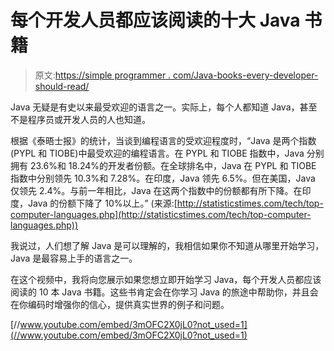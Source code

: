 # 每个开发人员都应该阅读的十大 Java 书籍

> 原文:[https://simple programmer . com/Java-books-every-developer-should-read/](https://simpleprogrammer.com/java-books-every-developer-should-read/)

Java 无疑是有史以来最受欢迎的语言之一。实际上，每个人都知道 Java，甚至不是程序员或开发人员的人也知道。

根据《泰晤士报》的统计，当谈到编程语言的受欢迎程度时，“Java 是两个指数(PYPL 和 TIOBE)中最受欢迎的编程语言。在 PYPL 和 TIOBE 指数中，Java 分别拥有 23.6%和 18.24%的开发者份额。在全球排名中，Java 在 PYPL 和 TIOBE 指数中分别领先 10.3%和 7.28%。在印度，Java 领先 6.5%。但在美国，Java 仅领先 2.4%。与前一年相比，Java 在这两个指数中的份额都有所下降。在印度，Java 的份额下降了 10%以上。”
(来源:[http://statisticstimes.com/tech/top-computer-languages.php](http://statisticstimes.com/tech/top-computer-languages.php))

我说过，人们想了解 Java 是可以理解的，我相信如果你不知道从哪里开始学习，Java 是最容易上手的语言之一。

在这个视频中，我将向您展示如果您想立即开始学习 Java，每个开发人员都应该阅读的 10 本 Java 书籍。这些书肯定会在你学习 Java 的旅途中帮助你，并且会在你编码时增强你的信心，提供真实世界的例子和问题。

[//www.youtube.com/embed/3mOFC2X0jL0?not_used=1](//www.youtube.com/embed/3mOFC2X0jL0?not_used=1)